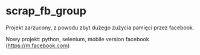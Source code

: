 # scrap_fb_group

Projekt zarzucony, z powodu zbyt dużego zużycia pamięci przez facebook.

Nowy projekt: python, selenium, mobile version facebook (https://m.facebook.com)
